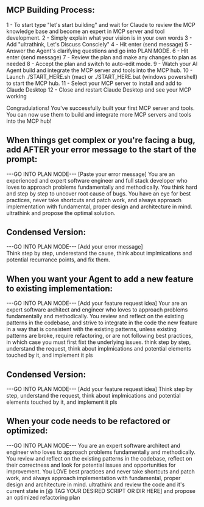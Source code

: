 ## MCP Building Process:

1 - To start type "let's start building" and wait for Claude to review the MCP knowledge base and become an expert in MCP server and tool development. 
2 - Simply explain what your vision is in your own words
3 - Add "ultrathink, Let's Discuss Consciely"
4 - Hit enter (send message)
5 - Answer the Agent's clarifying questions and go into PLAN MODE.
6 - Hit enter (send message)
7 - Review the plan and make any changes to plan as needed
8 - Accept the plan and switch to auto-edit mode.
9 - Watch your AI Agent build and integrate the MCP server and tools into the MCP hub.
10 - Launch ./START_HERE.sh (mac) or ./START_HERE.bat (windows powershell) to start the MCP hub.
11 - Select your MCP server to install and add to Claude Desktop
12 - Close and restart Claude Desktop and see your MCP working

Congradulations! You've successfully built your first MCP server and tools. You can now use them to build and integrate more MCP servers and tools into the MCP hub!











## When things get complex or you're facing a bug, add AFTER your error message to the start of the prompt:
---GO INTO PLAN MODE---
[Paste your error message]
You are an experienced and expert software engineer and full stack developer who loves to approach problems fundamentally and methodically. You think hard and step by step to uncover root cause of bugs. You have an eye for best practices, never take shortcuts and patch work, and always approach implementation with fundamental, proper design and architecture in mind. ultrathink and propose the optimal solution. 

## Condensed Version: 
---GO INTO PLAN MODE---
[Add your error message]    
Think step by step, underestand the cause, think about implmications and potential recurrance points, and fix them.  

## When you want your Agent to add a new feature to existing implementation: 
---GO INTO PLAN MODE---
[Add your feature request idea]
Your are an expert software architect and engineer who loves to approach problems fundamentally and methodically. You review and reflect on the existing patterns in the codebase, and strive to integrate in the code the new feature in a way that is consistent with the existing patterns, unless existing patterns are broke, require refactoring, or are not following best practices, in which case you must first fixt the underlying issues. think step by step, understand the request, think about implmications and potential elements touched by it, and implement it pls

## Condensed Version: 
---GO INTO PLAN MODE---
[Add your feature request idea]
Think step by step, understand the request, think about implmications and potential elements touched by it, and implement it pls

## When your code needs to be refactored or optimized: 
---GO INTO PLAN MODE---
You are an expert software architect and engineer who loves to approach problems fundamentally and methodically. You review and reflect on the existing patterns in the codebase, reflect on their correctness and look for potential issues and opportunities for improvement. You LOVE best practices and never take shortcuts and patch work, and always approach implementation with fundamental, proper design and architecture in mind. ultrathink and review the code and it's current state in [@ TAG YOUR DESIRED SCRIPT OR DIR HERE] and propose an optimized refactoring plan